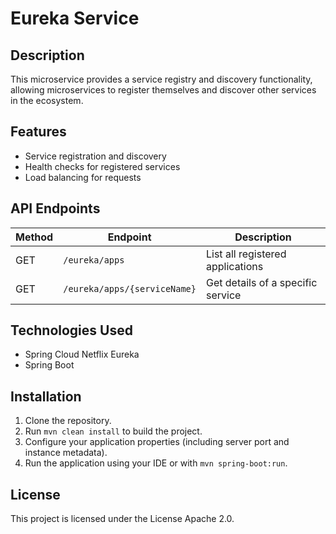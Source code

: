 # Eureka Service

## Description
This microservice provides a service registry and discovery functionality, allowing microservices to register themselves and discover other services in the ecosystem.

## Features
- Service registration and discovery
- Health checks for registered services
- Load balancing for requests

## API Endpoints
| Method | Endpoint                | Description                       |
|--------|-------------------------|-----------------------------------|
| GET    | `/eureka/apps`          | List all registered applications   |
| GET    | `/eureka/apps/{serviceName}` | Get details of a specific service |

## Technologies Used
- Spring Cloud Netflix Eureka
- Spring Boot

## Installation
1. Clone the repository.
2. Run `mvn clean install` to build the project.
3. Configure your application properties (including server port and instance metadata).
4. Run the application using your IDE or with `mvn spring-boot:run`.

## License
This project is licensed under the License Apache 2.0.
